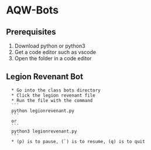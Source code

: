 # AQW-Bots
## Prerequisites
1) Download python or python3
2) Get a code editor such as vscode
3) Open the folder in a code editor
   
## Legion Revenant Bot ##
      * Go into the class bots directory
      * Click the legion revenant file
      * Run the file with the command 
      ```
      python legionrevenant.py
      ```
      or 
      ```
      python3 legionrevenant.py
      ```
      * (p) is to pause, (`) is to resume, (q) is to quit
         
